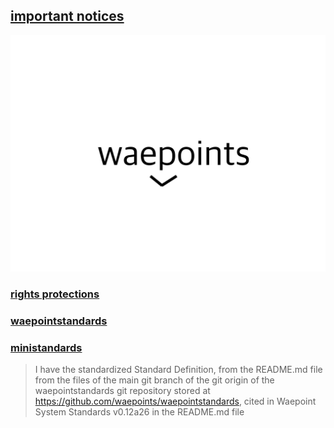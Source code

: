 ## [important notices](https://waepoints.github.io/rendereddistributedhighenergyinteractionnotices)
![Waepoints Logo](./waepoints-logo.svg)
### [rights protections](https://waepoints.github.io/rights/)
### [waepointstandards](https://waepoints.github.io/waepointstandards/)
### [ministandards](https://waepoints.github.io/ministandards/)
> I have the standardized Standard Definition, from the README.md file from the files of the main git branch of the git origin of the waepointstandards git repository stored at https://github.com/waepoints/waepointstandards, cited in Waepoint System Standards v0.12a26 in the README.md file